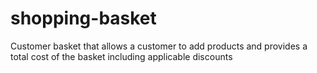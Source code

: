 # shopping-basket
Customer basket that allows a customer to add products and provides a total cost of the basket including applicable discounts
